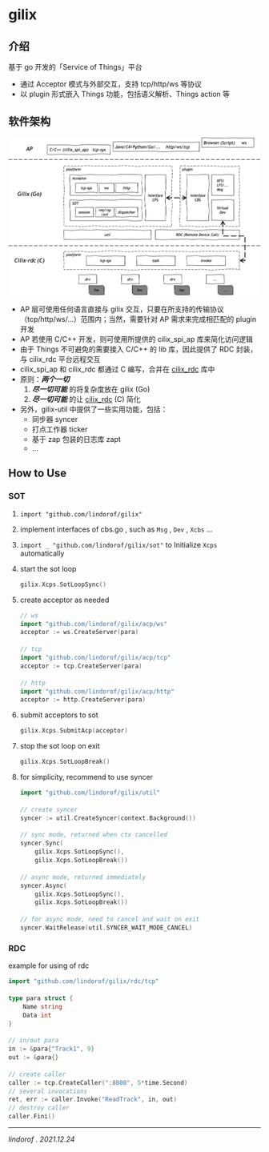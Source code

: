 # gilix

## 介绍
基于 go 开发的「Service of Things」平台

- 通过 Acceptor 模式与外部交互，支持 tcp/http/ws 等协议
- 以 plugin 形式嵌入 Things 功能，包括语义解析、Things action 等

## 软件架构
![gilix](readme.png)

- AP 层可使用任何语言直接与 gilix 交互，只要在所支持的传输协议（tcp/http/ws/...）范围内；当然，需要针对 AP 需求来完成相匹配的 plugin 开发
- AP 若使用 C/C++ 开发，则可使用所提供的 cilix_spi_ap 库来简化访问逻辑
- 由于 Things 不可避免的需要接入 C/C++ 的 lib 库，因此提供了 RDC 封装，与 cilix_rdc 平台远程交互
- cilix_spi_ap 和 cilix_rdc 都通过 C 编写，合并在 [cilix_rdc](https://gitee.com/lindorof/cilix_rdc) 库中
- 原则：***两个一切***
    1. ***尽一切可能*** 的将复杂度放在 gilix (Go) 
    2. ***尽一切可能*** 的让 [cilix_rdc](https://gitee.com/lindorof/cilix_rdc) (C) 简化
- 另外，gilix-util 中提供了一些实用功能，包括：
    - 同步器 syncer
    - 打点工作器 ticker
    - 基于 zap 包装的日志库 zapt
    - ...

## How to Use

### SOT

1. ```import "github.com/lindorof/gilix"``` 

2. implement interfaces of cbs.go , such as ```Msg``` , ```Dev``` , ```Xcbs``` ...

3. ```import _ "github.com/lindorof/gilix/sot"``` to Initialize ```Xcps``` automatically

4. start the sot loop 

    ```go
    gilix.Xcps.SotLoopSync()
    ```

5. create acceptor as needed 

    ```go
    // ws
    import "github.com/lindorof/gilix/acp/ws"
    acceptor := ws.CreateServer(para)
    
    // tcp
    import "github.com/lindorof/gilix/acp/tcp"
    acceptor := tcp.CreateServer(para)
    
    // http
    import "github.com/lindorof/gilix/acp/http"
    acceptor := http.CreateServer(para)
    ```

6. submit acceptors to sot

    ```go
    gilix.Xcps.SubmitAcp(acceptor)
    ```

7. stop the sot loop on exit

    ```go
    gilix.Xcps.SotLoopBreak()
    ```

8. for simplicity, recommend to use syncer

    ```go
    import "github.com/lindorof/gilix/util"
    
    // create syncer
    syncer := util.CreateSyncer(context.Background())
    
    // sync mode, returned when ctx cancelled
    syncer.Sync(
    	gilix.Xcps.SotLoopSync(),
    	gilix.Xcps.SotLoopBreak())
    
    // async mode, returned immediately
    syncer.Async(
    	gilix.Xcps.SotLoopSync(),
    	gilix.Xcps.SotLoopBreak())
    
    // for async mode, need to cancel and wait on exit
    syncer.WaitRelease(util.SYNCER_WAIT_MODE_CANCEL)
    ```

### RDC

example for using of rdc

```go
import "github.com/lindorof/gilix/rdc/tcp"

type para struct {
    Name string
    Data int
}

// in/out para
in := &para{"Track1", 9}
out := &para{}

// create caller
caller := tcp.CreateCaller(":8808", 5*time.Second)
// several invocations
ret, err := caller.Invoke("ReadTrack", in, out)
// destroy caller
caller.Fini()
```



---

*lindorof . 2021.12.24* 
